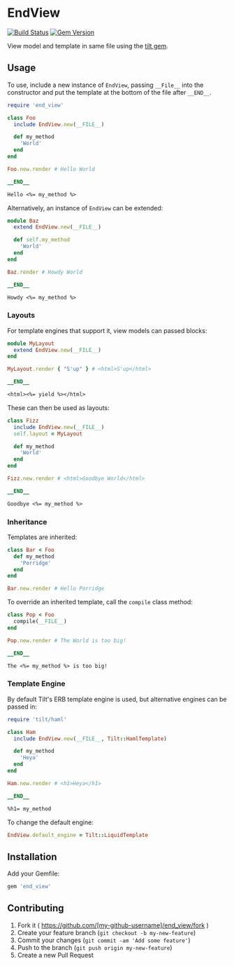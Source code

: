 # EndView

[![Build Status](https://travis-ci.org/mushishi78/end_view.svg?branch=master)](https://travis-ci.org/mushishi78/end_view)
[![Gem Version](https://badge.fury.io/rb/end_view.svg)](http://badge.fury.io/rb/end_view)

View model and template in same file using the [tilt gem](https://github.com/rtomayko/tilt).

## Usage

To use, include a new instance of `EndView`, passing `__File__` into the constructor and put the template at the bottom of the file after `__END__`.

``` ruby
require 'end_view'

class Foo
  include EndView.new(__FILE__)

  def my_method
    'World'
  end
end

Foo.new.render # Hello World

__END__

Hello <%= my_method %>
```

Alternatively, an instance of `EndView` can be extended:

``` ruby
module Baz
  extend EndView.new(__FILE__)

  def self.my_method
    'World'
  end
end

Baz.render # Howdy World

__END__

Howdy <%= my_method %>
```

### Layouts

For template engines that support it, view models can passed blocks:

``` ruby
module MyLayout
  extend EndView.new(__FILE__)
end

MyLayout.render { "S'up" } # <html>S'up</html>

__END__

<html><%= yield %></html>
```

These can then be used as layouts:

``` ruby
class Fizz
  include EndView.new(__FILE__)
  self.layout = MyLayout

  def my_method
    'World'
  end
end

Fizz.new.render # <html>Goodbye World</html>

__END__

Goodbye <%= my_method %>
```

### Inheritance

Templates are inherited:

``` ruby
class Bar < Foo
  def my_method
    'Porridge'
  end
end

Bar.new.render # Hello Porridge
```

To override an inherited template, call the `compile` class method:

``` ruby
class Pop < Foo
  compile(__FILE__)
end

Pop.new.render # The World is too big!

__END__

The <%= my_method %> is too big!
```

### Template Engine

By default Tilt's ERB template engine is used, but alternative engines can be passed in:

``` ruby
require 'tilt/haml'

class Ham
  include EndView.new(__FILE__, Tilt::HamlTemplate)

  def my_method
    'Heya'
  end
end

Ham.new.render # <h1>Heya</h1>

__END__

%h1= my_method
```

To change the default engine:

``` ruby
EndView.default_engine = Tilt::LiquidTemplate
```

## Installation

Add your Gemfile:

```ruby
gem 'end_view'
```

## Contributing

1. Fork it ( https://github.com/[my-github-username]/end_view/fork )
2. Create your feature branch (`git checkout -b my-new-feature`)
3. Commit your changes (`git commit -am 'Add some feature'`)
4. Push to the branch (`git push origin my-new-feature`)
5. Create a new Pull Request
